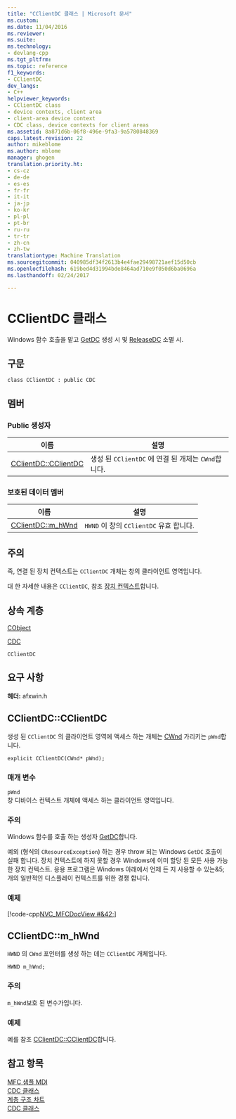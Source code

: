 ```yaml
---
title: "CClientDC 클래스 | Microsoft 문서"
ms.custom: 
ms.date: 11/04/2016
ms.reviewer: 
ms.suite: 
ms.technology:
- devlang-cpp
ms.tgt_pltfrm: 
ms.topic: reference
f1_keywords:
- CClientDC
dev_langs:
- C++
helpviewer_keywords:
- CClientDC class
- device contexts, client area
- client-area device context
- CDC class, device contexts for client areas
ms.assetid: 8a871d6b-06f8-496e-9fa3-9a5780848369
caps.latest.revision: 22
author: mikeblome
ms.author: mblome
manager: ghogen
translation.priority.ht:
- cs-cz
- de-de
- es-es
- fr-fr
- it-it
- ja-jp
- ko-kr
- pl-pl
- pt-br
- ru-ru
- tr-tr
- zh-cn
- zh-tw
translationtype: Machine Translation
ms.sourcegitcommit: 040985df34f2613b4e4fae29498721aef15d50cb
ms.openlocfilehash: 619bed4d31994bde8464ad710e9f050d6ba0696a
ms.lasthandoff: 02/24/2017

---
```

# <a name="cclientdc-class"></a>CClientDC 클래스
Windows 함수 호출을 맡고 [GetDC](http://msdn.microsoft.com/library/windows/desktop/dd144871) 생성 시 및 [ReleaseDC](http://msdn.microsoft.com/library/windows/desktop/dd162920) 소멸 시.  
  
## <a name="syntax"></a>구문  
  
```  
class CClientDC : public CDC  
```  
  
## <a name="members"></a>멤버  
  
### <a name="public-constructors"></a>Public 생성자  
  
|이름|설명|  
|----------|-----------------|  
|[CClientDC::CClientDC](#cclientdc)|생성 된 `CClientDC` 에 연결 된 개체는 `CWnd`합니다.|  
  
### <a name="protected-data-members"></a>보호된 데이터 멤버  
  
|이름|설명|  
|----------|-----------------|  
|[CClientDC::m_hWnd](#m_hwnd)|`HWND` 이 창의 `CClientDC` 유효 합니다.|  
  
## <a name="remarks"></a>주의  
 즉, 연결 된 장치 컨텍스트는 `CClientDC` 개체는 창의 클라이언트 영역입니다.  
  
 대 한 자세한 내용은 `CClientDC`, 참조 [장치 컨텍스트](../../mfc/device-contexts.md)합니다.  
  
## <a name="inheritance-hierarchy"></a>상속 계층  
 [CObject](../../mfc/reference/cobject-class.md)  
  
 [CDC](../../mfc/reference/cdc-class.md)  
  
 `CClientDC`  
  
## <a name="requirements"></a>요구 사항  
 **헤더:** afxwin.h  
  
##  <a name="a-namecclientdca--cclientdccclientdc"></a><a name="cclientdc"></a>CClientDC::CClientDC  
 생성 된 `CClientDC` 의 클라이언트 영역에 액세스 하는 개체는 [CWnd](../../mfc/reference/cwnd-class.md) 가리키는 `pWnd`합니다.  
  
```  
explicit CClientDC(CWnd* pWnd);
```  
  
### <a name="parameters"></a>매개 변수  
 `pWnd`  
 창 디바이스 컨텍스트 개체에 액세스 하는 클라이언트 영역입니다.  
  
### <a name="remarks"></a>주의  
 Windows 함수를 호출 하는 생성자 [GetDC](http://msdn.microsoft.com/library/windows/desktop/dd144871)합니다.  
  
 예외 (형식의 `CResourceException`) 하는 경우 throw 되는 Windows `GetDC` 호출이 실패 합니다. 장치 컨텍스트에 하지 못할 경우 Windows에 이미 할당 된 모든 사용 가능한 장치 컨텍스트. 응용 프로그램은 Windows 아래에서 언제 든 지 사용할 수 있는&5; 개의 일반적인 디스플레이 컨텍스트를 위한 경쟁 합니다.  
  
### <a name="example"></a>예제  
 [!code-cpp[NVC_MFCDocView #&42;](../../mfc/codesnippet/cpp/cclientdc-class_1.cpp)]  
  
##  <a name="a-namemhwnda--cclientdcmhwnd"></a><a name="m_hwnd"></a>CClientDC::m_hWnd  
 `HWND` 의 `CWnd` 포인터를 생성 하는 데는 `CClientDC` 개체입니다.  
  
```  
HWND m_hWnd;  
```  
  
### <a name="remarks"></a>주의  
 `m_hWnd`보호 된 변수가입니다.  
  
### <a name="example"></a>예제  
  예를 참조 [CClientDC::CClientDC](#cclientdc)합니다.  
  
## <a name="see-also"></a>참고 항목  
 [MFC 샘플 MDI](../../visual-cpp-samples.md)   
 [CDC 클래스](../../mfc/reference/cdc-class.md)   
 [계층 구조 차트](../../mfc/hierarchy-chart.md)   
 [CDC 클래스](../../mfc/reference/cdc-class.md)

